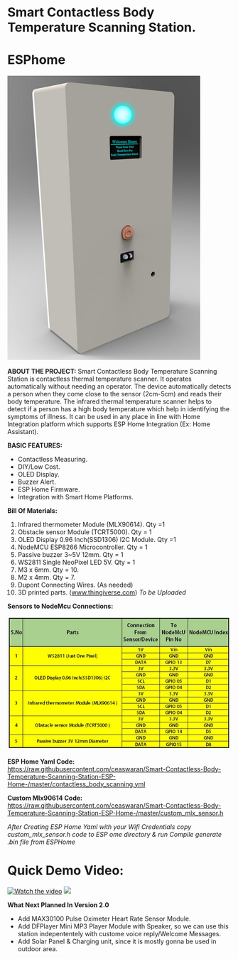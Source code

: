 # Smart Contactless Body Temperature Scanning Station.
# ESPhome

![Image of Product](https://github.com/ceaswaran/Smart-Contactless-Body-Temperature-Scanning-Station-ESP-Home-/blob/master/Body%20scanner_001.6-001.jpg)

**ABOUT THE PROJECT:**
Smart Contactless Body Temperature Scanning Station is contactless thermal temperature scanner. It operates automatically without needing an operator. 
The device automatically detects a person when they come close to the sensor (2cm-5cm) and reads their body temperature. 
The infrared thermal temperature scanner helps to detect if a person has a high body temperature which help in identifying the symptoms of illness. 
It can be used in any place in line with Home Integration platform which supports ESP Home Integration (Ex: Home Assistant).

**BASIC FEATURES:**
* Contactless Measuring. 
* DIY/Low Cost.
* OLED Display.
* Buzzer Alert.
* ESP Home Firmware.
* Integration with Smart Home Platforms.

**Bill Of Materials:**
1. Infrared thermometer Module (MLX90614). Qty =1 
2. Obstacle sensor Module (TCRT5000). Qty = 1 
3. OLED Display 0.96 Inch(SSD1306) I2C Module. Qty =1 
4. NodeMCU ESP8266 Microcontroller. Qty = 1 
5. Passive buzzer 3~5V 12mm. Qty = 1 
6. WS2811 Single NeoPixel LED 5V. Qty = 1 
7. M3 x 6mm. Qty = 10.
8. M2 x 4mm. Qty = 7.
9. Dupont Connecting Wires. (As needed)
10. 3D printed parts. (www.thingiverse.com) *To be Uploaded*

**Sensors to NodeMcu Connections:**

![Sensors to NodeMcu Connections](https://github.com/ceaswaran/Smart-Contactless-Body-Temperature-Scanning-Station-ESP-Home-/blob/master/Connection%20chart.JPG)

**ESP Home Yaml Code:**
https://raw.githubusercontent.com/ceaswaran/Smart-Contactless-Body-Temperature-Scanning-Station-ESP-Home-/master/contactless_body_scanning.yml

**Custom Mlx90614 Code:** 
https://raw.githubusercontent.com/ceaswaran/Smart-Contactless-Body-Temperature-Scanning-Station-ESP-Home-/master/custom_mlx_sensor.h

*After Creating ESP Home Yaml with your Wifi Credentials copy custom_mlx_sensor.h code to ESP ome directory & run Compile generate .bin file from ESPHome*

# Quick Demo Video: 
[![Watch the video](http://img.youtube.com/vi/vJ4Sof3lulc/0.jpg)](http://www.youtube.com/watch?v=vJ4Sof3lulc)
[![](http://img.youtube.com/vi/vJ4Sof3lulc/0.jpg)](http://www.youtube.com/watch?v=vJ4Sof3lulc "")

**What Next Planned In Version 2.0**
* Add MAX30100 Pulse Oximeter Heart Rate Sensor Module.
* Add DFPlayer Mini MP3 Player Module with Speaker, so we can use this station indepententely with custome voice reply/Welcome Messages.
* Add Solar Panel & Charging unit, since it is mostly gonna be used in outdoor area.

